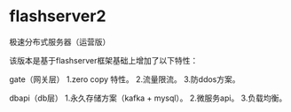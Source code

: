 # flashserver2
极速分布式服务器（运营版）

该版本是基于flashserver框架基础上增加了以下特性：

gate（网关层）
1.zero copy 特性。
2.流量限流。
3.防ddos方案。

dbapi（db层）
1.永久存储方案（kafka + mysql）。
2.微服务api。
3.负载均衡。
